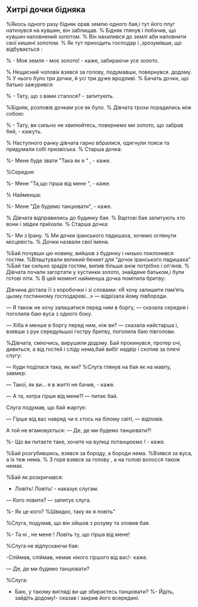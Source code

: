 ## Хитрі дочки бідняка

%Якось одного разу бідняк орав землю одного бая,і тут його плуг наткнувся на кувшин, він заблищав.
% Бідняк глянув і побачив, що кувшин наповнений золотом.
% Він нахилився до землі аби наповнити свої кишені золотом.
% Як тут приходить господар і ,зрозумівши, що відбувається : 

% - Моя земля - моє золото! - каже, забираючи усе золото.

% Нещасний чоловік взявся за голову, подумавши, повернувся. додому.
% У нього було три дочки, й усі три дуже вродливі.
% Бачать дочки, що батько зажурився:

% - Тату, що з вами сталося? - запитують.

%Бідняк, розповів дочкам усе як було.
% Дівчата трохи порадились між собою:

% - Тату, ви сильно не хвилюйтесь, повернемо ми золото, що забрав бей, - кажуть.

% Наступного ранку дівчата гарно вбралися, одягнули пояси та придумали собі призвіська.
% Старша дочка: 

%- Мене буде звати "Така як я " , - каже.

%Середня:

%- Мене "Та,що гірша від мене ", - каже.

% Найменша:

%- Мене "Де будемо танцювати", - каже.

% Дівчата відправились до будинку бая.
% Вартові бая запитують хто вони і звідки приїхали.
% Старша дочка:

%- Ми з Ірану.
% Ми дочки іранського падишаха, хочемо оглянути місцевість.
% Дочки назвали свої імена.

%Бай почувши цю новину, вийшов з будинку і низько поклонився гостям.
%Влаштували великий бенкет для "дочок іранського падишаха" 
%Бай так сильно зрадів гостям, випив більше аніж потрібно і оп'янів.
% Дівчата почали загортати у хустинки золото, знайдене батьком,і були готові піти.
% В цей момент найменша дочка помітила бритву: 

Дівчина дістала її з коробочки і зі словами: «Я хочу залишити пам’ять цьому гостинному господареві...» — відрізала йому півбороди.

— Я також не хочу залишатися перед ним в боргу, — сказала середня і поголила баю вуса з одного боку.

— Хіба я менше в боргу перед ним, ніж ви? — сказала найстарша і, взявши з рук середульшої гостру бритву, поголила баю півголови.

%Дівчата, сміючись, вирушили додому.
Бай прокинувся, протер очі, дивиться, а від гостей і сліду нема,бай вибіг надвір і схопив за плечі слугу:

— Куди поділася така, як ми?
%Слуга глянув на бая як на мавпу, завмер:

— Такої, як ви... я в житті не бачив, - каже.

— А та, котра гірше від мене?! — питає бай.

Слуга подумав, що бай жартує: 

— Гірше від вас навряд чи є хтось на білому світі, — відповів.

А той не вгамовується: — Де, де ми будемо танцювати?!

%- Що ви питаєте таке, хочете на вулиці потанцюємо ! - каже.

%Бай розгубившись, взявся за бороду, а бороди нема.
%Взявся за вуса, а їх теж нема.
% З горя взявся за голову , а на голові волосся також немає.

%Бай як розкричався:

- Ловіть! Ловіть! - наказує слугам.

— Кого ловити? — запитує слуга.

%- Як це кого?
%Швидко, таку як я ловіть" 

%Слуга, подумав, що він зійшов з розуму та зловив бая.

%- Та ні , не мене !
Ловіть ту, що гірша від мене!

%Слуга не відпускаючи бая:

-Спіймав, спіймав, немає нікого гіршого від вас!- каже.

— Де, де ми будемо танцювати?

%Слуга:

- Баю, у такому вигляді ви ще збираєтесь танцювати?
%- Йдіть, зайдіть додому!- сказав і закрив його всередині.




